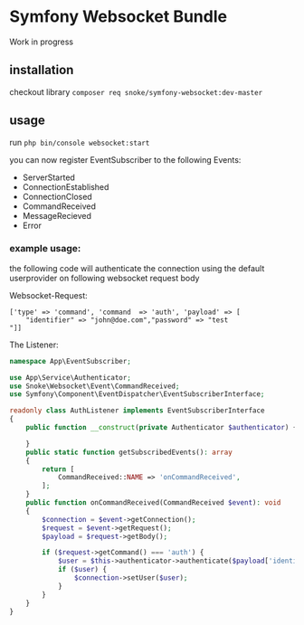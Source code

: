 # Symfony Websocket Bundle
Work in progress

## installation

checkout library `composer req snoke/symfony-websocket:dev-master`

## usage

run `php bin/console websocket:start`


you can now register EventSubscriber to the following Events:
- ServerStarted
- ConnectionEstablished
- ConnectionClosed
- CommandReceived
- MessageRecieved
- Error

### example usage:
the following code will authenticate the connection using the default userprovider on following websocket request body

Websocket-Request:
```
['type' => 'command', 'command  => 'auth', 'payload' => [
    "identifier" => "john@doe.com","password" => "test
"]]
```

The Listener:
```php
namespace App\EventSubscriber;

use App\Service\Authenticator;
use Snoke\Websocket\Event\CommandReceived;
use Symfony\Component\EventDispatcher\EventSubscriberInterface;

readonly class AuthListener implements EventSubscriberInterface
{
    public function __construct(private Authenticator $authenticator) {

    }
    public static function getSubscribedEvents(): array
    {
        return [
            CommandReceived::NAME => 'onCommandReceived',
        ];
    }
    public function onCommandReceived(CommandReceived $event): void
    {
        $connection = $event->getConnection();
        $request = $event->getRequest();
        $payload = $request->getBody();

        if ($request->getCommand() === 'auth') {
            $user = $this->authenticator->authenticate($payload['identifier'],$payload['password']);
            if ($user) {
                $connection->setUser($user);
            }
        }
    }
}
```

